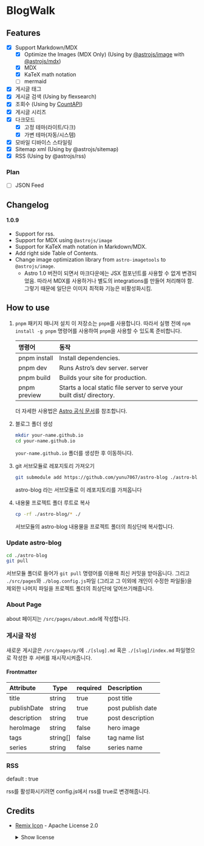 # BlogWalk

## Features

- [x] Support Markdown/MDX  
  - [x] Optimize the Images (MDX Only) (Using by [@astrojs/image](https://github.com/withastro/astro/tree/main/packages/integrations/image) with [@astrojs/mdx](https://docs.astro.build/en/guides/integrations-guide/mdx/))
  - [x] MDX 
  - [x] KaTeX math notation 
  - [ ] mermaid
  
- [x] 게시글 태그
- [x] 게시글 검색 (Using by flexsearch)
- [x] 조회수 (Using by [CountAPI](https://countapi.xyz/))
- [x] 게시글 시리즈
- [x] 다크모드
  - [x] 고정 테마(라이트/다크)
  - [x] 가변 테마(자동/시스템)
- [x] 모바일 디바이스 스타일링
- [x] Sitemap xml (Using by @astrojs/sitemap)
- [x] RSS (Using by @astrojs/rss)

### Plan
- [ ] JSON Feed

## Changelog

#### 1.0.9
- Support for rss.
- Support for MDX using `@astrojs/image`
- Support for KaTeX math notation in Markdown/MDX.
- Add right side Table of Contents.
- Change image optimization library from `astro-imagetools` to `@astrojs/image`.
  - Astro 1.0 버전이 되면서 마크다운에는 JSX 컴포넌트를 사용할 수 없게 변경되었음. 따라서 MDX를 사용하거나 별도의 integrations를 만들어 처리해야 함. 그렇기 때문에 일단은 이미지 최적화 기능은 비활성화시킴.

## How to use

1. `pnpm` 패키지 매니저 설치
   이 저장소는 `pnpm`를 사용합니다. 따라서 실행 전에 `npm install -g pnpm` 명령어를 사용하여 `pnpm`을 사용할 수 있도록 준비합니다.

   | 명령어       | 동작                                                                   |
   | :----------- | :--------------------------------------------------------------------- |
   | pnpm install | Install dependencies.                                                  |
   | pnpm dev     | Runs Astro’s dev server. server                                        |
   | pnpm build   | Builds your site for production.                                       |
   | pnpm preview | Starts a local static file server to serve your built dist/ directory. |

   더 자세한 사용법은 [Astro 공식 문서](https://docs.astro.build/en/reference/cli-reference/#astro-preview)를 참조합니다.

2. 블로그 폴더 생성
   ```sh
   mkdir your-name.github.io
   cd your-name.github.io
   ```
   `your-name.github.io` 폴더를 생성한 후 이동하니다.

3. git 서브모듈로 레포지토리 가져오기

   ```sh
   git submodule add https://github.com/yunu7067/astro-blog ./astro-blog
   ```

   astro-blog 라는 서브모듈로 이 레포지토리를 가져옵니다

4. 내용물 프로젝트 폴더 루트로 복사
   ```sh
   cp -rf ./astro-blog/* ./
   ```
   서브모듈의 astro-blog 내용물을 프로젝트 폴더의 최상단에 복사합니다.

### Update astro-blog

```sh
cd ./astro-blog
git pull
```

서브모듈 폴더로 들어가 `git pull` 명령어를 이용해 최신 커밋을 받아옵니다. 그리고 `./src/pages`와 `./blog.config.js`파일 (그리고 그 이외에 개인이 수정한 파일들)을 제외한 나머지 파일을 프로젝트 폴더의 최상단에 덮어쓰기해줍니다.

### About Page

about 페이지는 `/src/pages/about.mdx`에 작성합니다.

### 게시글 작성

새로운 게시글은 `/src/pages/p/`에 `./[slug].md` 혹은 `./[slug]/index.md` 파일명으로 작성한 후 서버를 재시작시켜줍니다.

#### Frontmatter

| Attribute   | Type     | required | Description       |
| :---------- | -------- | -------- | :---------------- |
| title       | string   | true     | post title        |
| publishDate | string   | true     | post publish date |
| description | string   | true     | post description  |
| heroImage   | string   | false    | hero image        |
| tags        | string[] | false    | tag name list     |
| series      | string   | false    | series name       |

### RSS

default : true

rss를 활성화시키려면 config.js에서 rss를 true로 변경해줍니다.

## Credits

- [Remix Icon](https://github.com/Remix-Design/RemixIcon) - Apache License 2.0

  <details markdown="1">
  <summary>Show license</summary>

  ```
                                 Apache License
                           Version 2.0, January 2004
                        http://www.apache.org/licenses/

   TERMS AND CONDITIONS FOR USE, REPRODUCTION, AND DISTRIBUTION

   1. Definitions.

      "License" shall mean the terms and conditions for use, reproduction,
      and distribution as defined by Sections 1 through 9 of this document.

      "Licensor" shall mean the copyright owner or entity authorized by
      the copyright owner that is granting the License.

      "Legal Entity" shall mean the union of the acting entity and all
      other entities that control, are controlled by, or are under common
      control with that entity. For the purposes of this definition,
      "control" means (i) the power, direct or indirect, to cause the
      direction or management of such entity, whether by contract or
      otherwise, or (ii) ownership of fifty percent (50%) or more of the
      outstanding shares, or (iii) beneficial ownership of such entity.

      "You" (or "Your") shall mean an individual or Legal Entity
      exercising permissions granted by this License.

      "Source" form shall mean the preferred form for making modifications,
      including but not limited to software source code, documentation
      source, and configuration files.

      "Object" form shall mean any form resulting from mechanical
      transformation or translation of a Source form, including but
      not limited to compiled object code, generated documentation,
      and conversions to other media types.

      "Work" shall mean the work of authorship, whether in Source or
      Object form, made available under the License, as indicated by a
      copyright notice that is included in or attached to the work
      (an example is provided in the Appendix below).

      "Derivative Works" shall mean any work, whether in Source or Object
      form, that is based on (or derived from) the Work and for which the
      editorial revisions, annotations, elaborations, or other modifications
      represent, as a whole, an original work of authorship. For the purposes
      of this License, Derivative Works shall not include works that remain
      separable from, or merely link (or bind by name) to the interfaces of,
      the Work and Derivative Works thereof.

      "Contribution" shall mean any work of authorship, including
      the original version of the Work and any modifications or additions
      to that Work or Derivative Works thereof, that is intentionally
      submitted to Licensor for inclusion in the Work by the copyright owner
      or by an individual or Legal Entity authorized to submit on behalf of
      the copyright owner. For the purposes of this definition, "submitted"
      means any form of electronic, verbal, or written communication sent
      to the Licensor or its representatives, including but not limited to
      communication on electronic mailing lists, source code control systems,
      and issue tracking systems that are managed by, or on behalf of, the
      Licensor for the purpose of discussing and improving the Work, but
      excluding communication that is conspicuously marked or otherwise
      designated in writing by the copyright owner as "Not a Contribution."

      "Contributor" shall mean Licensor and any individual or Legal Entity
      on behalf of whom a Contribution has been received by Licensor and
      subsequently incorporated within the Work.

   2. Grant of Copyright License. Subject to the terms and conditions of
      this License, each Contributor hereby grants to You a perpetual,
      worldwide, non-exclusive, no-charge, royalty-free, irrevocable
      copyright license to reproduce, prepare Derivative Works of,
      publicly display, publicly perform, sublicense, and distribute the
      Work and such Derivative Works in Source or Object form.

   3. Grant of Patent License. Subject to the terms and conditions of
      this License, each Contributor hereby grants to You a perpetual,
      worldwide, non-exclusive, no-charge, royalty-free, irrevocable
      (except as stated in this section) patent license to make, have made,
      use, offer to sell, sell, import, and otherwise transfer the Work,
      where such license applies only to those patent claims licensable
      by such Contributor that are necessarily infringed by their
      Contribution(s) alone or by combination of their Contribution(s)
      with the Work to which such Contribution(s) was submitted. If You
      institute patent litigation against any entity (including a
      cross-claim or counterclaim in a lawsuit) alleging that the Work
      or a Contribution incorporated within the Work constitutes direct
      or contributory patent infringement, then any patent licenses
      granted to You under this License for that Work shall terminate
      as of the date such litigation is filed.

   4. Redistribution. You may reproduce and distribute copies of the
      Work or Derivative Works thereof in any medium, with or without
      modifications, and in Source or Object form, provided that You
      meet the following conditions:

      (a) You must give any other recipients of the Work or
          Derivative Works a copy of this License; and

      (b) You must cause any modified files to carry prominent notices
          stating that You changed the files; and

      (c) You must retain, in the Source form of any Derivative Works
          that You distribute, all copyright, patent, trademark, and
          attribution notices from the Source form of the Work,
          excluding those notices that do not pertain to any part of
          the Derivative Works; and

      (d) If the Work includes a "NOTICE" text file as part of its
          distribution, then any Derivative Works that You distribute must
          include a readable copy of the attribution notices contained
          within such NOTICE file, excluding those notices that do not
          pertain to any part of the Derivative Works, in at least one
          of the following places: within a NOTICE text file distributed
          as part of the Derivative Works; within the Source form or
          documentation, if provided along with the Derivative Works; or,
          within a display generated by the Derivative Works, if and
          wherever such third-party notices normally appear. The contents
          of the NOTICE file are for informational purposes only and
          do not modify the License. You may add Your own attribution
          notices within Derivative Works that You distribute, alongside
          or as an addendum to the NOTICE text from the Work, provided
          that such additional attribution notices cannot be construed
          as modifying the License.

      You may add Your own copyright statement to Your modifications and
      may provide additional or different license terms and conditions
      for use, reproduction, or distribution of Your modifications, or
      for any such Derivative Works as a whole, provided Your use,
      reproduction, and distribution of the Work otherwise complies with
      the conditions stated in this License.

   5. Submission of Contributions. Unless You explicitly state otherwise,
      any Contribution intentionally submitted for inclusion in the Work
      by You to the Licensor shall be under the terms and conditions of
      this License, without any additional terms or conditions.
      Notwithstanding the above, nothing herein shall supersede or modify
      the terms of any separate license agreement you may have executed
      with Licensor regarding such Contributions.

   6. Trademarks. This License does not grant permission to use the trade
      names, trademarks, service marks, or product names of the Licensor,
      except as required for reasonable and customary use in describing the
      origin of the Work and reproducing the content of the NOTICE file.

   7. Disclaimer of Warranty. Unless required by applicable law or
      agreed to in writing, Licensor provides the Work (and each
      Contributor provides its Contributions) on an "AS IS" BASIS,
      WITHOUT WARRANTIES OR CONDITIONS OF ANY KIND, either express or
      implied, including, without limitation, any warranties or conditions
      of TITLE, NON-INFRINGEMENT, MERCHANTABILITY, or FITNESS FOR A
      PARTICULAR PURPOSE. You are solely responsible for determining the
      appropriateness of using or redistributing the Work and assume any
      risks associated with Your exercise of permissions under this License.

   8. Limitation of Liability. In no event and under no legal theory,
      whether in tort (including negligence), contract, or otherwise,
      unless required by applicable law (such as deliberate and grossly
      negligent acts) or agreed to in writing, shall any Contributor be
      liable to You for damages, including any direct, indirect, special,
      incidental, or consequential damages of any character arising as a
      result of this License or out of the use or inability to use the
      Work (including but not limited to damages for loss of goodwill,
      work stoppage, computer failure or malfunction, or any and all
      other commercial damages or losses), even if such Contributor
      has been advised of the possibility of such damages.

   9. Accepting Warranty or Additional Liability. While redistributing
      the Work or Derivative Works thereof, You may choose to offer,
      and charge a fee for, acceptance of support, warranty, indemnity,
      or other liability obligations and/or rights consistent with this
      License. However, in accepting such obligations, You may act only
      on Your own behalf and on Your sole responsibility, not on behalf
      of any other Contributor, and only if You agree to indemnify,
      defend, and hold each Contributor harmless for any liability
      incurred by, or claims asserted against, such Contributor by reason
      of your accepting any such warranty or additional liability.

   END OF TERMS AND CONDITIONS

   APPENDIX: How to apply the Apache License to your work.

      To apply the Apache License to your work, attach the following
      boilerplate notice, with the fields enclosed by brackets "[]"
      replaced with your own identifying information. (Don't include
      the brackets!)  The text should be enclosed in the appropriate
      comment syntax for the file format. We also recommend that a
      file or class name and description of purpose be included on the
      same "printed page" as the copyright notice for easier
      identification within third-party archives.

   Copyright [yyyy] [name of copyright owner]

   Licensed under the Apache License, Version 2.0 (the "License");
   you may not use this file except in compliance with the License.
   You may obtain a copy of the License at

       http://www.apache.org/licenses/LICENSE-2.0

   Unless required by applicable law or agreed to in writing, software
   distributed under the License is distributed on an "AS IS" BASIS,
   WITHOUT WARRANTIES OR CONDITIONS OF ANY KIND, either express or implied.
   See the License for the specific language governing permissions and
   limitations under the License.
  ```

  </details>

